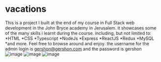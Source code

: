 # vacations
This is a project I built at the end of my course in Full Stack web development in the John Bryce academy in Jerusalem.
it showcases some of the many skills i learnt during the course. including, but not limited to:
*HTML
*CSS
*Typescript
*NodeJs
*Express
*ReactJS
*Redux
*MySQL
*and more.
  Feel free to browse around and enjoy.
the username for the admin login is gershon@gershon.com and the password is gershon
![image](https://github.com/GBookey96/vacations/assets/120050064/0e42caa3-2f41-41ba-937f-4cb626886108)
![image](https://github.com/GBookey96/vacations/assets/120050064/a7c42d92-a013-40d1-8dc0-2db3e4290707)
![image](https://github.com/GBookey96/vacations/assets/120050064/af584b92-5cc2-4fab-8eeb-dbcb08ba50eb)

